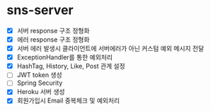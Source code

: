 # sns-server

-   [x] 서버 response 구조 정형화
-   [x] 에러 response 구조 정형화
-   [x] 서버 에러 발생시 클라이언트에 서버에러가 아닌 커스텀 예외 메시지 전달
-   [x] ExceptionHandler를 통한 예외처리
-   [x] HashTag, History, Like, Post 관계 설정
-   [ ] JWT token 생성
-   [ ] Spring Security
-   [x] Heroku 서버 생성
-   [x] 회원가입시 Email 중복체크 및 예외처리